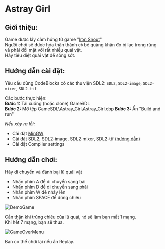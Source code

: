 # Astray Girl

## Giới thiệu:
Game được lấy cảm hứng từ game  "[Iron Snout](https://youtu.be/TAE8fkTdLj8)"\
Người chơi sẽ được hóa thân thành cô bé quàng khăn đỏ bị lạc trong rừng và phải đối mặt với rất nhiều quái vật.\
Hãy tiêu diệt quái vật để sống sót.

## Hướng dẫn cài đặt:
Yêu cầu dùng CodeBlocks có các thư viện SDL2: `SDL2`, `SDL2-image`, `SDL2-mixer`, `SDL2-ttf`

Các bước thực hiện: \
**Bước 1:** Tải xuống (hoặc clone) GameSDL\
**Bước 2:** Mở tệp GameSDL\Astray_Girl\Astray_Girl.cbp 
**Bước 3:** Ấn "Build and run"

_Nếu xảy ra lỗi:_
* Cài đặt [MinGW](https://sourceforge.net/projects/mingw-w64/files/?fbclid=IwAR30hhz3qYWvjtJ8y_EqAxYe1xOTSYFKWDtmlO_T5EDLrlumbSDrOrDFMIk) 
* Cài đặt SDL2, SDL2-image, SDL2-mixer, SDL2-ttf ([hướng dẫn](https://phattrienphanmem123az.com/lap-trinh-game-cpp/bai-1-gioi-thieu-cai-dat.html))
* Cài đặt Compiler settings 

## Hướng dẫn chơi:
Hãy di chuyển và đánh bại lũ quái vật
* Nhấn phím A để di chuyển sang trái
* Nhấn phím D để di chuyển sang phải
* Nhấn phím W để nhảy lên
* Nhấn phím SPACE để dùng chiêu

![DemoGame](https://i.ibb.co/nDWj0PL/game.png)

Cẩn thận khi trúng chiêu của lũ quái, nó sẽ làm bạn mất 1 mạng.\
Khi hết 7 mạng, bạn sẽ thua.

![GameOverMenu](https://i.ibb.co/L1MM4bh/gameover.png)

Bạn có thể chơi lại nếu ấn Replay.
